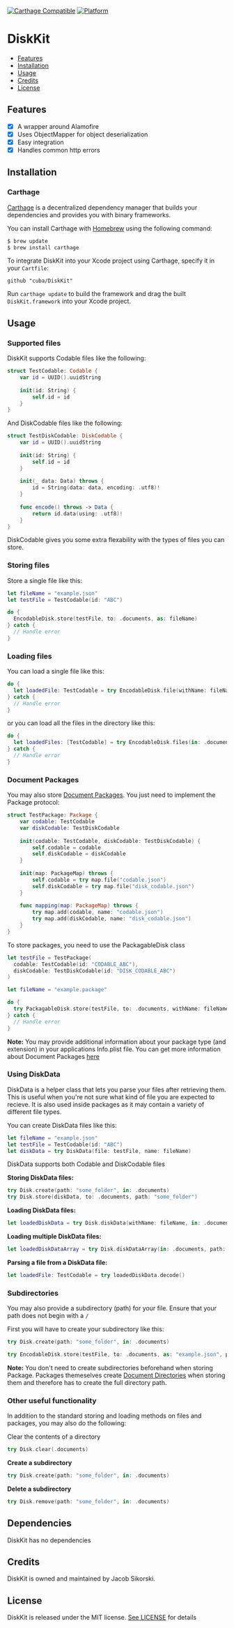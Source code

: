 [![Carthage Compatible](https://img.shields.io/badge/Carthage-compatible-4BC51D.svg?style=flat)](https://github.com/Carthage/Carthage)
[![Platform](https://img.shields.io/badge/platform-ios-lightgray.svg?style=flat)](https://dashboard.buddybuild.com/apps/592348f0b74ee700016fbbe6/build/latest?branch=master)

DiskKit
============

- [Features](#features)
- [Installation](#installation)
- [Usage](#usage)
- [Credits](#credits)
- [License](#license)

## Features

- [x] A wrapper around Alamofire
- [x] Uses ObjectMapper for object deserialization
- [x] Easy integration
- [x] Handles common http errors

## Installation

### Carthage

[Carthage](https://github.com/cuba/NetworkKit) is a decentralized dependency manager that builds your dependencies and provides you with binary frameworks.

You can install Carthage with [Homebrew](http://brew.sh/) using the following command:

```bash
$ brew update
$ brew install carthage
```

To integrate DiskKit into your Xcode project using Carthage, specify it in your `Cartfile`:

```ogdl
github "cuba/DiskKit"
```

Run `carthage update` to build the framework and drag the built `DiskKit.framework` into your Xcode project.

## Usage

### Supported files

DiskKit supports Codable files like the following:

```swift
struct TestCodable: Codable {
    var id = UUID().uuidString
    
    init(id: String) {
        self.id = id
    }
}
```

And DiskCodable files like the following:
```swift
struct TestDiskCodable: DiskCodable {
    var id = UUID().uuidString
    
    init(id: String) {
        self.id = id
    }
    
    init(_ data: Data) throws {
        id = String(data: data, encoding: .utf8)!
    }
    
    func encode() throws -> Data {
        return id.data(using: .utf8)!
    }
}
```

DiskCodable gives you some extra flexability with the types of files you can store.

### Storing files

Store a single file like this:

```swift
let fileName = "example.json"
let testFile = TestCodable(id: "ABC")

do {
  EncodableDisk.store(testFile, to: .documents, as: fileName)
} catch {
  // Handle error
}
```

### Loading files

You can load a single file like this:

```swift
do {
  let loadedFile: TestCodable = try EncodableDisk.file(withName: fileName, in: .documents)
} catch {
  // Handle error
}
```

or you can load all the files in the directory like this:

```swift
do {
  let loadedFiles: [TestCodable] = try EncodableDisk.files(in: .documents)
} catch {
  // Handle error
}
```

### Document Packages

You may also store [Document Packages](https://developer.apple.com/library/archive/documentation/CoreFoundation/Conceptual/CFBundles/DocumentPackages/DocumentPackages.html).  You just need to implement the Package protocol:

```swift
struct TestPackage: Package {
    var codable: TestCodable
    var diskCodable: TestDiskCodable
    
    init(codable: TestCodable, diskCodable: TestDiskCodable) {
        self.codable = codable
        self.diskCodable = diskCodable
    }
    
    init(map: PackageMap) throws {
        self.codable = try map.file("codable.json")
        self.diskCodable = try map.file("disk_codable.json")
    }
    
    func mapping(map: PackageMap) throws {
        try map.add(codable, name: "codable.json")
        try map.add(diskCodable, name: "disk_codable.json")
    }
}
```

To store packages, you need to use the PackagableDisk class

```swift
let testFile = TestPackage(
  codable: TestCodable(id: "CODABLE_ABC"),
  diskCodable: TestDiskCodable(id: "DISK_CODABLE_ABC")
)

let fileName = "example.package"

do {
  try PackagableDisk.store(testFile, to: .documents, withName: fileName)
} catch {
  // Handle error
}
```

**Note:**
You may provide additional information about your package type (and extension) in your applications Info.plist file.
You can get more information about Document Packages [here](https://developer.apple.com/library/archive/documentation/CoreFoundation/Conceptual/CFBundles/DocumentPackages/DocumentPackages.html)

### Using DiskData

DiskData is a helper class that lets you parse your files after retrieving them. This is useful when you're not sure what kind of file you are expected to recieve.  It is also used inside packages as it may contain a variety of different file types.

You can create DiskData files like this:

```swift
let fileName = "example.json"
let testFile = TestCodable(id: "ABC")
let diskData = try DiskData(file: testFile, name: fileName)
```

DiskData supports both Codable and DiskCodable files

**Storing DiskData files:**

```swift
try Disk.create(path: "some_folder", in: .documents)
try Disk.store(diskData, to: .documents, path: "some_folder")
```

**Loading DiskData files:**

```swift
let loadedDiskData = try Disk.diskData(withName: fileName, in: .documents, path: "some_folder")
```

**Loading multiple DiskData files:**

```swift
let loadedDiskDataArray = try Disk.diskDataArray(in: .documents, path: "some_folder")
```

**Parsing a file from a DiskData file:**

```swift
let loadedFile: TestCodable = try loadedDiskData.decode()
```

### Subdirectories

You may also provide a subdirectory (path) for your file.  Ensure that your path does not begin with a `/`

First you will have to create your subdirectory like this:

```swift
try Disk.create(path: "some_folder", in: .documents)
```

```swift
try EncodableDisk.store(testFile, to: .documents, as: "example.json", path: "some_folder")
```

**Note:**
You don't need to create subdirectories beforehand when storing Package. Packages themeselves create [Document Directories](https://developer.apple.com/library/archive/documentation/CoreFoundation/Conceptual/CFBundles/DocumentPackages/DocumentPackages.html) when storing them and therefore has to create the full directory path.

### Other useful functionality

In addition to the standard storing and loading methods on files and packages, you may also do the following:

Clear the contents of a directory

```swift
try Disk.clear(.documents)
```

**Create a subdirectory**

```swift
try Disk.create(path: "some_folder", in: .documents)
```

**Delete a subdirectory**

```swift
try Disk.remove(path: "some_folder", in: .documents)
```

## Dependencies

DiskKit has no dependencies

## Credits

DiskKit is owned and maintained by Jacob Sikorski.

## License

DiskKit is released under the MIT license. [See LICENSE](https://github.com/cuba/DiskKit/blob/master/LICENSE) for details
